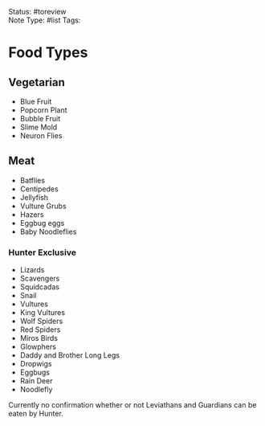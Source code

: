 Status: #toreview  
Note Type: #list
Tags: 
# Food Types
## Vegetarian
- Blue Fruit
- Popcorn Plant
- Bubble Fruit
- Slime Mold
- Neuron Flies

## Meat
- Batflies
- Centipedes
- Jellyfish
- Vulture Grubs
- Hazers
- Eggbug eggs
- Baby Noodleflies

### Hunter Exclusive
- Lizards
- Scavengers
- Squidcadas
- Snail
- Vultures
- King Vultures
- Wolf Spiders
- Red Spiders
- Miros Birds
- Glowphers
- Daddy and Brother Long Legs
- Dropwigs
- Eggbugs
- Rain Deer
- Noodlefly

Currently no confirmation whether or not Leviathans and Guardians can be eaten by Hunter.

